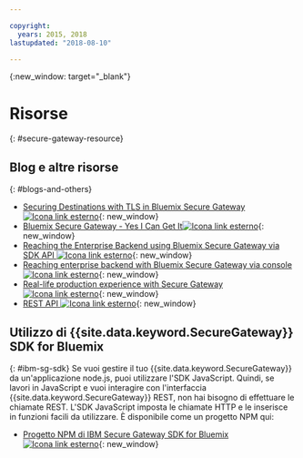 ```yaml
---

copyright:
  years: 2015, 2018
lastupdated: "2018-08-10"

---
```

{:new_window: target="_blank"}

# Risorse
{: #secure-gateway-resource}

## Blog e altre risorse
{: #blogs-and-others}

- [Securing Destinations with TLS in Bluemix Secure Gateway ![Icona link esterno](../../icons/launch-glyph.svg "Icona link esterno")](https://developer.ibm.com/bluemix/2015/04/17/securing-destinations-tls-bluemix-secure-gateway/){: new_window}
- [Bluemix Secure Gateway - Yes I Can Get It![Icona link esterno](../../icons/launch-glyph.svg "Icona link esterno")](https://developer.ibm.com/bluemix/2015/03/27/bluemix-secure-gateway-yes-can-get/){: new_window}
- [Reaching the Enterprise Backend using Bluemix Secure Gateway via SDK API ![Icona link esterno](../../icons/launch-glyph.svg "Icona link esterno")](https://developer.ibm.com/bluemix/2015/04/07/reaching-enterprise-backend-bluemix-secure-gateway-via-sdk-api/){: new_window}
- [Reaching enterprise backend with Bluemix Secure Gateway via console ![Icona link esterno](../../icons/launch-glyph.svg "Icona link esterno")](https://developer.ibm.com/bluemix/2015/04/01/reaching-enterprise-backend-bluemix-secure-gateway/){: new_window}
- [Real-life production experience with Secure Gateway ![Icona link esterno](../../icons/launch-glyph.svg "Icona link esterno")](https://www.ibm.com/blogs/bluemix/2015/11/secure-gateway-in-production-part1/){: new_window}
- [REST API ![Icona link esterno](../../icons/launch-glyph.svg "Icona link esterno")](https://new-console.ng.bluemix.net/apidocs/25){: new_window}


## Utilizzo di {{site.data.keyword.SecureGateway}} SDK for Bluemix
{: #ibm-sg-sdk}
Se vuoi gestire il tuo {{site.data.keyword.SecureGateway}} da un'applicazione node.js, puoi utilizzare l'SDK JavaScript. Quindi, se lavori in JavaScript e vuoi interagire con l'interfaccia {{site.data.keyword.SecureGateway}} REST, non hai bisogno di effettuare le chiamate REST. L'SDK JavaScript imposta le chiamate HTTP e le inserisce in funzioni facili da utilizzare.  È disponibile come un progetto NPM qui:

- [Progetto NPM di IBM Secure Gateway SDK for Bluemix ![Icona link esterno](../../icons/launch-glyph.svg "Icona link esterno")](https://www.npmjs.com/package/bluemix-secure-gateway){: new_window}
